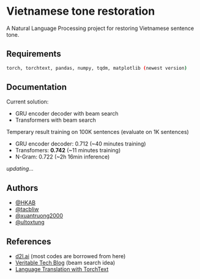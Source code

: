 
# Vietnamese tone restoration

A Natural Language Processing project for restoring Vietnamese sentence tone.


## Requirements 

```bash 
torch, torchtext, pandas, numpy, tqdm, matplotlib (newest version)
```
    
## Documentation

  Current solution:
  
  - GRU encoder decoder with beam search
  - Transformers with beam search

Temperary result training on 100K sentences (evaluate on 1K sentences)
  
  - GRU encoder decoder: 0.712 (~40 minutes training)
  - Transfomers: **0.742** (~11 minutes training)
  - N-Gram: 0.722 (~2h 16min inference)

*updating...*
## Authors

- [@HKAB](https://www.github.com/HKAB)
- [@tacbliw](https://github.com/tacbliw)
- [@xuantruong2000](https://github.com/xuantruong2000)
- [@ultoxtung](https://github.com/ultoxtung)

## References

- [d2l.ai](https://d2l.ai/) (most codes are borrowed from here)
- [Veritable Tech Blog](https://blog.ceshine.net/post/implementing-beam-search-part-1/) (beam search idea)
- [Language Translation with TorchText](https://pytorch.org/tutorials/beginner/torchtext_translation_tutorial.html)
